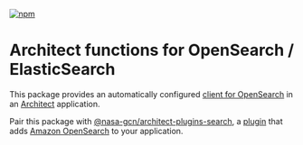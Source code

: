 [![npm](https://img.shields.io/npm/v/@nasa-gcn/architect-functions-search)](https://www.npmjs.com/package/@nasa-gcn/architect-functions-search)

# Architect functions for OpenSearch / ElasticSearch

This package provides an automatically configured [client for OpenSearch](https://opensearch.org/docs/latest/clients/javascript/index/) in an [Architect](https://arc.codes/) application.

Pair this package with [@nasa-gcn/architect-plugins-search](https://github.com/nasa-gcn/architect-plugins-search), a [plugin](https://arc.codes/docs/en/guides/plugins/overview) that adds [Amazon OpenSearch](https://aws.amazon.com/opensearch-service/) to your application.
